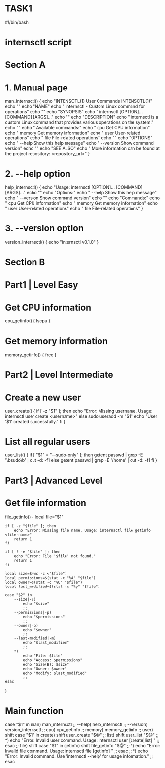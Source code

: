 # TASK1

#!/bin/bash

# internsctl script

# Section A

# 1. Manual page
man_internsctl() {
    echo "INTENSCTL(1)                                  User Commands                                 INTENSCTL(1)"
    echo ""
    echo "NAME"
    echo "       internsctl - Custom Linux command for operations"
    echo ""
    echo "SYNOPSIS"
    echo "       internsctl [OPTION]... [COMMAND] [ARGS]..."
    echo ""
    echo "DESCRIPTION"
    echo "       internsctl is a custom Linux command that provides various operations on the system."
    echo ""
    echo "       Available commands:"
    echo "       cpu       Get CPU information"
    echo "       memory    Get memory information"
    echo "       user      User-related operations"
    echo "       file      File-related operations"
    echo ""
    echo "OPTIONS"
    echo "       --help     Show this help message"
    echo "       --version  Show command version"
    echo ""
    echo "SEE ALSO"
    echo "       More information can be found at the project repository: <repository_url>"
}

# 2. --help option
help_internsctl() {
    echo "Usage: internsctl [OPTION]... [COMMAND] [ARGS]..."
    echo ""
    echo "Options:"
    echo "  --help     Show this help message"
    echo "  --version  Show command version"
    echo ""
    echo "Commands:"
    echo "  cpu       Get CPU information"
    echo "  memory    Get memory information"
    echo "  user      User-related operations"
    echo "  file      File-related operations"
}

# 3. --version option
version_internsctl() {
    echo "internsctl v0.1.0"
}

# Section B

# Part1 | Level Easy

# Get CPU information
cpu_getinfo() {
    lscpu
}

# Get memory information
memory_getinfo() {
    free
}

# Part2 | Level Intermediate

# Create a new user
user_create() {
    if [ -z "$1" ]; then
        echo "Error: Missing username. Usage: internsctl user create <username>"
    else
        sudo useradd -m "$1"
        echo "User '$1' created successfully."
    fi
}

# List all regular users
user_list() {
    if [ "$1" = "--sudo-only" ]; then
        getent passwd | grep -E '\bsudo\b' | cut -d: -f1
    else
        getent passwd | grep -E '/home' | cut -d: -f1
    fi
}

# Part3 | Advanced Level

# Get file information
file_getinfo() {
    local file="$1"

    if [ -z "$file" ]; then
        echo "Error: Missing file name. Usage: internsctl file getinfo <file-name>"
        return 1
    fi

    if [ ! -e "$file" ]; then
        echo "Error: File '$file' not found."
        return 1
    fi

    local size=$(wc -c <"$file")
    local permissions=$(stat -c "%A" "$file")
    local owner=$(stat -c "%U" "$file")
    local last_modified=$(stat -c "%y" "$file")

    case "$2" in
        --size|-s)
            echo "$size"
            ;;
        --permissions|-p)
            echo "$permissions"
            ;;
        --owner|-o)
            echo "$owner"
            ;;
        --last-modified|-m)
            echo "$last_modified"
            ;;
        *)
            echo "File: $file"
            echo "Access: $permissions"
            echo "Size(B): $size"
            echo "Owner: $owner"
            echo "Modify: $last_modified"
            ;;
    esac
}

# Main function

case "$1" in
    man)
        man_internsctl
        ;;
    --help)
        help_internsctl
        ;;
    --version)
        version_internsctl
        ;;
    cpu)
        cpu_getinfo
        ;;
    memory)
        memory_getinfo
        ;;
    user)
        shift
        case "$1" in
            create)
                shift
                user_create "$@"
                ;;
            list)
                shift
                user_list "$@"
                ;;
            *)
                echo "Error: Invalid user command. Usage: internsctl user [create|list] <options>"
                ;;
        esac
        ;;
    file)
        shift
        case "$1" in
            getinfo)
                shift
                file_getinfo "$@"
                ;;
            *)
                echo "Error: Invalid file command. Usage: internsctl file [getinfo] <options> <file-name>"
                ;;
        esac
        ;;
    *)
        echo "Error: Invalid command. Use 'internsctl --help' for usage information."
        ;;
esac
